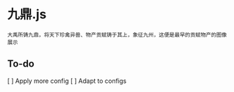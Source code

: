 
# 九鼎.js

`大禹所铸九鼎，将天下珍禽异兽、物产贡赋铸于其上，象征九州，这便是最早的贡赋物产的图像展示`

## To-do

[ ]  Apply more config
[ ]  Adapt to configs

